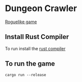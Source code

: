 # Dungeon Crawler
[Roguelike game ](https://en.wikipedia.org/wiki/Roguelike)

## Install Rust Compiler
To run install the [rust compiler](https://www.rust-lang.org/tools/install)

## To run the game
```
cargo run --release
```

